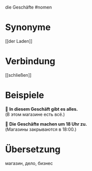 die Geschäfte
#nomen
# Synonyme
[[der Laden]]
# Verbindung 
[[schließen]]
# Beispiele
🔹 **In diesem Geschäft gibt es alles.**  
(В этом магазине есть всё.)

🔹 **Die Geschäfte machen um 18 Uhr zu.**  
(Магазины закрываются в 18:00.)
# Übersetzung
магазин, дело, бизнес